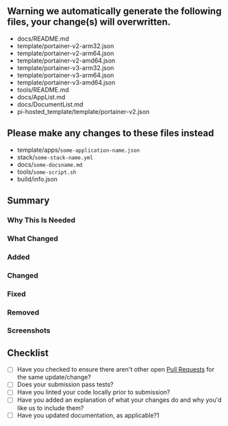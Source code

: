 ## Warning we automatically generate the following files, your change(s) will overwritten.
* docs/README.md
* template/portainer-v2-arm32.json
* template/portainer-v2-arm64.json
* template/portainer-v2-amd64.json
* template/portainer-v3-arm32.json
* template/portainer-v3-arm64.json
* template/portainer-v3-amd64.json
* tools/README.md
* docs/AppList.md
* docs/DocumentList.md
* pi-hosted_template/template/portainer-v2.json 

## Please make any changes to these files instead 
* template/apps/`some-application-name.json`
* stack/`some-stack-name.yml` 
* docs/`some-docsname.md`
* tools/`some-script.sh`
* build/info.json

<!-- Fill with - if not applicable-->
## Summary
<!-- A short summary describing what was done... -->

### Why This Is Needed
<!-- Explain why this change is needed. Can be omitted if covered in the summary. -->

### What Changed
<!-- A detailed list of all the changes made, broken down by category. -->

### Added
<!-- What was added? -->

### Changed
<!-- Did any functionality change? -->

### Fixed
<!-- Were any bugs fixed? -->

### Removed
<!-- Was anything removed? -->

### Screenshots
<!-- Please include screenshots of any new features to show how it works. -->

## Checklist
<!-- You can erase any parts of this template not applicable to your Pull Request. -->
- [ ] Have you checked to ensure there aren't other open [Pull Requests](../../../pulls) for the same update/change?
- [ ] Does your submission pass tests?
- [ ] Have you linted your code locally prior to submission?
- [ ] Have you added an explanation of what your changes do and why you'd like us to include them?
- [ ] Have you updated documentation, as applicable?1
